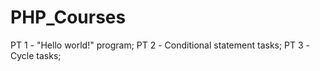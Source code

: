 # PHP_Courses

PT 1 - "Hello world!" program;
PT 2 - Сonditional statement tasks;
PT 3 - Сycle tasks;
